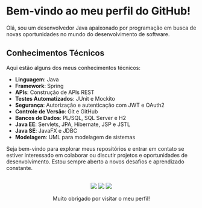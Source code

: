 # Bem-vindo ao meu perfil do GitHub!

Olá, sou um desenvolvedor Java apaixonado por programação em busca de novas oportunidades no mundo do desenvolvimento de software.

## Conhecimentos Técnicos

Aqui estão alguns dos meus conhecimentos técnicos:

- **Linguagem**: Java
- **Framework**: Spring
- **APIs**: Construção de APIs REST
- **Testes Automatizados**: JUnit e Mockito
- **Segurança**: Autorização e autenticação com JWT e OAuth2
- **Controle de Versão**: Git e GitHub
- **Bancos de Dados**: PL/SQL, SQL Server e H2
- **Java EE**: Servlets, JPA, Hibernate, JSP e JSTL
- **Java SE**: JavaFX e JDBC
- **Modelagem**: UML para modelagem de sistemas

<!--
## Minha Jornada Acadêmica e Profissional

- Em julho de 2023, concluí minha graduação em **Análise e Desenvolvimento de Sistemas** na FATEC Zona Leste.
- Tive a oportunidade de estagiar voluntariamente na FATEC como promotor de cursos extracurriculares. Essa experiência não só aprimorou minhas habilidades de comunicação e trabalho em equipe, mas também me permitiu conduzir a organização de cursos, palestras e workshops para o crescimento da comunidade estudantil.
-->
Seja bem-vindo para explorar meus repositórios e entrar em contato se estiver interessado em colaborar ou discutir projetos e oportunidades de desenvolvimento. Estou sempre aberto a novos desafios e aprendizado constante.

<div align="center"><br>
  <a href="https://facebook.com/rogeriogregorio93">
  <img src="https://img.shields.io/badge/Facebook-%231877F2.svg?logo=Facebook&logoColor=white" target="_blank"></a>

  <a href="https://instagram.com/rogeriogregorio_">
  <img src="https://img.shields.io/badge/Instagram-%23E4405F.svg?logo=Instagram&logoColor=white" target="_blank"></a>

  <a href="https://linkedin.com/in/rogeriogregorio">
  <img src="https://img.shields.io/badge/LinkedIn-%230077B5.svg?logo=linkedin&logoColor=white" target="_blank"></a>

  Muito obrigado por visitar o meu perfil!
</div>

<!--
<div align="center">
  <a href="https://github.com/rogeriobgregorio">
  <img height="192em" src="https://github-readme-stats.vercel.app/api?username=rogeriobgregorio&show_icons=true&theme=tokyonight&include_all_commits=true&count_private=true"/>
  <img height="192em" src="https://github-readme-stats.vercel.app/api/top-langs/?username=rogeriobgregorio&layout=compact&langs_count=7&theme=tokyonight"/>
</div>

  
<div align="center"><br>
  <img align="center" src="https://img.shields.io/badge/Java-%238D6748.svg?style=flat&logo=gitea&logoColor=white">
  <img align="center" src="https://img.shields.io/badge/Spring-%236DB33F.svg?style=flat&logo=spring&logoColor=white">
  <img align="center" src="https://img.shields.io/badge/SQL%20Sever-%23007ACC?style=flat&logo=microsoft%20sql%20server&logoColor=white">
  <img align="center" src="https://img.shields.io/badge/HTML5-%23E34F26.svg?style=flat&logo=html5&logoColor=white">
  <img align="center" src="https://img.shields.io/badge/CSS3-%231572B6.svg?style=flat&logo=css3&logoColor=white">
  <img align="center" src="https://img.shields.io/badge/Javascript-%23323330.svg?style=flat&logo=javascript&logoColor=%23F7DF1E">
  
  
  <img align="center" alt="Rafa-HTML" height="30" width="40" src="https://raw.githubusercontent.com/devicons/devicon/master/icons/bootstrap/bootstrap-original.svg">
  <img align="center" alt="Rafa-CSS" height="30" width="40" src="https://raw.githubusercontent.com/devicons/devicon/master/icons/react/react-original.svg">
</div>
-->
